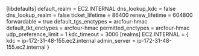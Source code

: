 [libdefaults]
default_realm = EC2.INTERNAL
dns_lookup_kdc = false
dns_lookup_realm = false
ticket_lifetime = 86400
renew_lifetime = 604800
forwardable = true
default_tgs_enctypes = arcfour-hmac
default_tkt_enctypes = arcfour-hmac
permitted_enctypes = arcfour-hmac
udp_preference_limit = 1
kdc_timeout = 3000
[realms]
EC2.INTERNAL = {
kdc = ip-172-31-48-155.ec2.internal
admin_server = ip-172-31-48-155.ec2.internal
}
